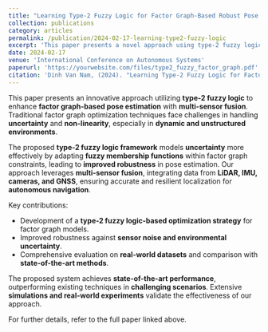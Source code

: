 ```yaml
---
title: "Learning Type-2 Fuzzy Logic for Factor Graph-Based Robust Pose Estimation with Multi-Sensor Fusion"
collection: publications
category: articles
permalink: /publication/2024-02-17-learning-type2-fuzzy-logic
excerpt: 'This paper presents a novel approach using type-2 fuzzy logic in factor graph optimization for robust multi-sensor fusion-based pose estimation.'
date: 2024-02-17
venue: 'International Conference on Autonomous Systems'
paperurl: 'https://yourwebsite.com/files/type2_fuzzy_factor_graph.pdf'
citation: 'Dinh Van Nam, (2024). "Learning Type-2 Fuzzy Logic for Factor Graph-Based Robust Pose Estimation with Multi-Sensor Fusion." <i>International Conference on Autonomous Systems</i>. 1(1).' 
---
```


This paper presents an innovative approach utilizing **type-2 fuzzy logic** to enhance **factor graph-based pose estimation** with **multi-sensor fusion**. Traditional factor graph optimization techniques face challenges in handling **uncertainty** and **non-linearity**, especially in **dynamic and unstructured environments**.

The proposed **type-2 fuzzy logic framework** models **uncertainty** more effectively by adapting **fuzzy membership functions** within factor graph constraints, leading to **improved robustness** in pose estimation. Our approach leverages **multi-sensor fusion**, integrating data from **LiDAR, IMU, cameras, and GNSS**, ensuring accurate and resilient localization for **autonomous navigation**.

Key contributions:
- Development of a **type-2 fuzzy logic-based optimization strategy** for factor graph models.
- Improved robustness against **sensor noise and environmental uncertainty**.
- Comprehensive evaluation on **real-world datasets** and comparison with **state-of-the-art methods**.

The proposed system achieves **state-of-the-art performance**, outperforming existing techniques in **challenging scenarios**. Extensive **simulations and real-world experiments** validate the effectiveness of our approach.

For further details, refer to the full paper linked above.
